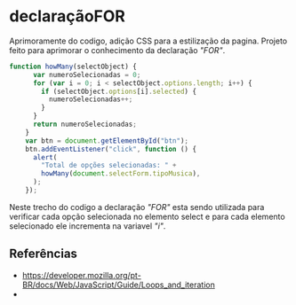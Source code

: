 # declaraçãoFOR
Aprimoramente do codigo, adição CSS para a estilização da pagina. Projeto feito para aprimorar o conhecimento da declaração *"FOR"*.

~~~javascript
function howMany(selectObject) {
      var numeroSelecionadas = 0;
      for (var i = 0; i < selectObject.options.length; i++) {
        if (selectObject.options[i].selected) {
          numeroSelecionadas++;
        }
      }
      return numeroSelecionadas;
    }
    var btn = document.getElementById("btn");
    btn.addEventListener("click", function () {
      alert(
        "Total de opções selecionadas: " +
        howMany(document.selectForm.tipoMusica),
      );
    });
~~~
 Neste trecho do codigo a declaração *"FOR"* esta sendo utilizada para verificar cada opção selecionada no elemento select e para cada elemento selecionado ele incrementa na variavel *"i"*.

 

## Referências           
- https://developer.mozilla.org/pt-BR/docs/Web/JavaScript/Guide/Loops_and_iteration
- 
